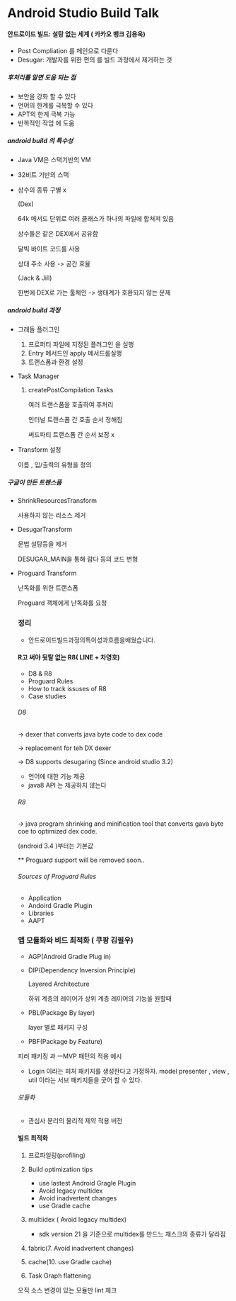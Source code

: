 # Android Studio Build Talk 

#### 안드로이드 빌드: 설탕 없는 세계 ( 카카오 뱅크 김용욱)

-  Post Compliation 를 메인으로 다룬다
- Desugar: 개발자를 위한 편의 를 빌드 과정에서 제거하는 것

##### 후처리를 알면 도움 되는 점

- 보안을 강화 할 수 있다
- 언어의 한계를 극복할 수 있다
- APT의 한계 극복 가능
- 반복적인 작업 에 도움

##### android build 의 특수성

- Java VM은 스택기반의 VM

- 32비트 기반의 스택

- 상수의 종류 구별 x

  (Dex)

  64k 메서드 단위로 여러 클래스가 하나의 파일에 합쳐져 있음

  상수들은 같은 DEX에서 공유함

  달빅 바이트 코드를 사용

  상대 주소 사용 -> 공간 효율 

  (Jack & Jill)

  한번에 DEX로 가는 툴체인 -> 생태계가 호환되지 않는 문제

  

##### android build 과정

- 그래들 플러그인

  1. 프로퍼티 파일에 지정된 플러그인 을 실행
  2. Entry 메서드인 apply 메서드를실행
  3. 트랜스폼과 환경 설정

- Task Manager

  1. createPostCompilation Tasks

     여러 트랜스폼을 호출하여 후처리

     인터널 트랜스폼 간 호출 순서 정해짐

     써드파티 트랜스폼 간 순서 보장 x

- Transform 설정

  이름 , 입/출력의 유형을 정의

##### 구글이 만든 트랜스폼

- ShrinkResourcesTransform

  사용하지 않는 리소스 제거

- DesugarTransform

  문법 설탕등을 제거

  DESUGAR_MAIN을 통해 람다 등의 코드 변형

- Proguard Transform

  난독화를 위한 트랜스폼

  Proguard 객체에게 난독화를 요청

  

  ### 정리

  - 안드로이드빌드과정의특이성과흐름을배웠습니다. 

  

  #### R고 써야 뒷탈 없는 R8( LINE + 차영호)

  - D8 & R8
  - Proguard Rules
  - How to track issuses of R8
  - Case studies

  

  ###### D8

  -> dexer that converts java byte code to dex code

  -> replacement for teh DX dexer

  -> D8 supports desugaring  (Since android studio 3.2)

   	- 언어에 대한 기능 제공
   	- java8 API 는 제공하지 않는다

  

  ###### R8

  -> java program shrinking and minification tool that converts gava byte coe to optimized dex code.

  (android 3.4 )부터는 기본값

  

  ** Proguard support will be removed soon.. 

  

  ###### Sources of Proguard Rules

  - Application  
  - Andoird Gradle Plugin
  - Libraries
  - AAPT

  


  ### 앱 모듈화와 비드 최적화 ( 쿠팡 김필우)

  - AGP(Android Gradle Plug in)

  - DIP(Dependency Inversion Principle)

    Layered Architecture

    하위 계층의 레이어가  상위 계층 레이어의 기능을 원할때 

  - PBL(Package By layer)

    layer 별로 패키지 구성

  - PBF(Package by Feature)

  

  피러 패키징 과 ㅡMVP 패턴의 적용 예시

  - Login 이라는 피처 패키지를 생성한다고 가정하자. model presenter , view , util 이라는 서브 패키지들을 굿어 할 수 있다.

  ###### 모듈화

  - 관심사 분리의 물리적 제약 적용 버전

  ####  빌드 최적화

  1. 프로파일링(profiling)

  2. Build optimization tips

     - use lastest Android Gragle Plugin 
     - Avoid legacy multidex
     - Avoid inadvertent changes
     - use Gradle cache

  3. multiidex ( Avoid legacy multidex)

     - sdk version 21 을 기준으로 multidex를 만드느 채스크의 종류가 달라짐

  4. fabric(7. Avoid inadvertent changes)

  5. cache(10. use Gradle cache)

  6. Task Graph flattening

     

  오직 소스 변경이 있는 모듈만 lint 체크

  